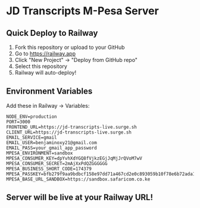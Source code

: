 # JD Transcripts M-Pesa Server

## Quick Deploy to Railway

1. Fork this repository or upload to your GitHub
2. Go to https://railway.app
3. Click "New Project" → "Deploy from GitHub repo"
4. Select this repository
5. Railway will auto-deploy!

## Environment Variables

Add these in Railway → Variables:

```
NODE_ENV=production
PORT=3000
FRONTEND_URL=https://jd-transcripts-live.surge.sh
CLIENT_URL=https://jd-transcripts-live.surge.sh
EMAIL_SERVICE=gmail
EMAIL_USER=benjaminoxy21@gmail.com
EMAIL_PASS=your_gmail_app_password
MPESA_ENVIRONMENT=sandbox
MPESA_CONSUMER_KEY=dpYvhXdYGQ8fVjkzEGjJqMjJrQVoM7wV
MPESA_CONSUMER_SECRET=2mAjXxPdQZGGGGGG
MPESA_BUSINESS_SHORT_CODE=174379
MPESA_PASSKEY=bfb279f9aa9bdbcf158e97dd71a467cd2e0c893059b10f78e6b72ada1ed2c919
MPESA_BASE_URL_SANDBOX=https://sandbox.safaricom.co.ke
```

## Server will be live at your Railway URL!
